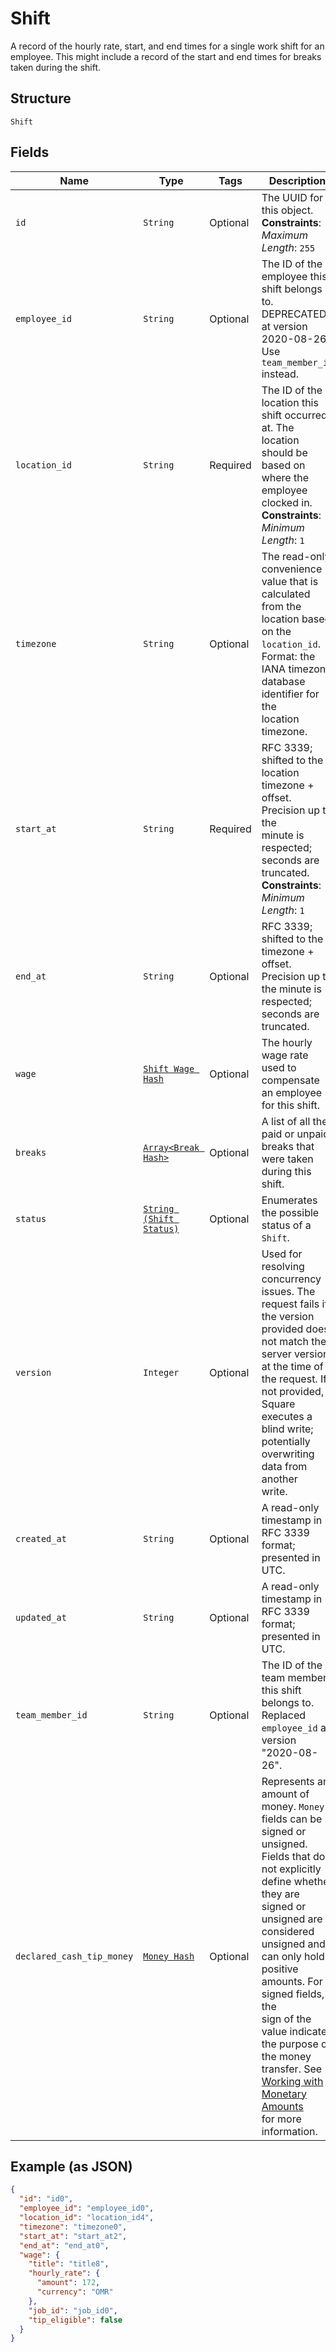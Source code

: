 
# Shift

A record of the hourly rate, start, and end times for a single work shift
for an employee. This might include a record of the start and end times for breaks
taken during the shift.

## Structure

`Shift`

## Fields

| Name | Type | Tags | Description |
|  --- | --- | --- | --- |
| `id` | `String` | Optional | The UUID for this object.<br>**Constraints**: *Maximum Length*: `255` |
| `employee_id` | `String` | Optional | The ID of the employee this shift belongs to. DEPRECATED at version 2020-08-26. Use `team_member_id` instead. |
| `location_id` | `String` | Required | The ID of the location this shift occurred at. The location should be based on<br>where the employee clocked in.<br>**Constraints**: *Minimum Length*: `1` |
| `timezone` | `String` | Optional | The read-only convenience value that is calculated from the location based<br>on the `location_id`. Format: the IANA timezone database identifier for the<br>location timezone. |
| `start_at` | `String` | Required | RFC 3339; shifted to the location timezone + offset. Precision up to the<br>minute is respected; seconds are truncated.<br>**Constraints**: *Minimum Length*: `1` |
| `end_at` | `String` | Optional | RFC 3339; shifted to the timezone + offset. Precision up to the minute is<br>respected; seconds are truncated. |
| `wage` | [`Shift Wage Hash`](../../doc/models/shift-wage.md) | Optional | The hourly wage rate used to compensate an employee for this shift. |
| `breaks` | [`Array<Break Hash>`](../../doc/models/break.md) | Optional | A list of all the paid or unpaid breaks that were taken during this shift. |
| `status` | [`String (Shift Status)`](../../doc/models/shift-status.md) | Optional | Enumerates the possible status of a `Shift`. |
| `version` | `Integer` | Optional | Used for resolving concurrency issues. The request fails if the version<br>provided does not match the server version at the time of the request. If not provided,<br>Square executes a blind write; potentially overwriting data from another<br>write. |
| `created_at` | `String` | Optional | A read-only timestamp in RFC 3339 format; presented in UTC. |
| `updated_at` | `String` | Optional | A read-only timestamp in RFC 3339 format; presented in UTC. |
| `team_member_id` | `String` | Optional | The ID of the team member this shift belongs to. Replaced `employee_id` at version "2020-08-26". |
| `declared_cash_tip_money` | [`Money Hash`](../../doc/models/money.md) | Optional | Represents an amount of money. `Money` fields can be signed or unsigned.<br>Fields that do not explicitly define whether they are signed or unsigned are<br>considered unsigned and can only hold positive amounts. For signed fields, the<br>sign of the value indicates the purpose of the money transfer. See<br>[Working with Monetary Amounts](https://developer.squareup.com/docs/build-basics/working-with-monetary-amounts)<br>for more information. |

## Example (as JSON)

```json
{
  "id": "id0",
  "employee_id": "employee_id0",
  "location_id": "location_id4",
  "timezone": "timezone0",
  "start_at": "start_at2",
  "end_at": "end_at0",
  "wage": {
    "title": "title8",
    "hourly_rate": {
      "amount": 172,
      "currency": "OMR"
    },
    "job_id": "job_id0",
    "tip_eligible": false
  }
}
```


